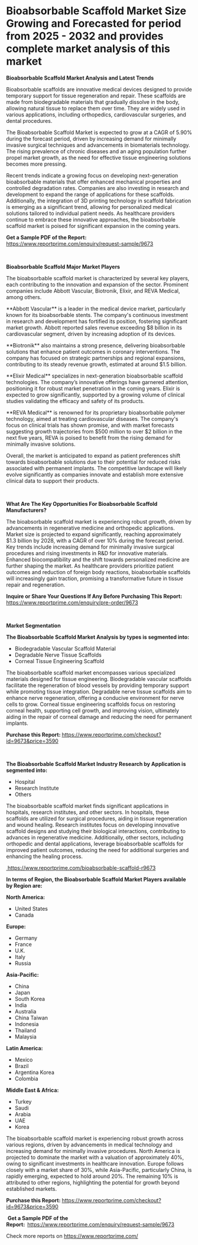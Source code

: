 <p><h1>Bioabsorbable Scaffold Market Size Growing and Forecasted for period from 2025 - 2032 and provides complete market analysis of this market</h1></p><p><strong>Bioabsorbable Scaffold Market Analysis and Latest Trends</strong></p>
<p><p>Bioabsorbable scaffolds are innovative medical devices designed to provide temporary support for tissue regeneration and repair. These scaffolds are made from biodegradable materials that gradually dissolve in the body, allowing natural tissue to replace them over time. They are widely used in various applications, including orthopedics, cardiovascular surgeries, and dental procedures.</p><p>The Bioabsorbable Scaffold Market is expected to grow at a CAGR of 5.90% during the forecast period, driven by increasing demand for minimally invasive surgical techniques and advancements in biomaterials technology. The rising prevalence of chronic diseases and an aging population further propel market growth, as the need for effective tissue engineering solutions becomes more pressing.</p><p>Recent trends indicate a growing focus on developing next-generation bioabsorbable materials that offer enhanced mechanical properties and controlled degradation rates. Companies are also investing in research and development to expand the range of applications for these scaffolds. Additionally, the integration of 3D printing technology in scaffold fabrication is emerging as a significant trend, allowing for personalized medical solutions tailored to individual patient needs. As healthcare providers continue to embrace these innovative approaches, the bioabsorbable scaffold market is poised for significant expansion in the coming years.</p></p>
<p><strong>Get a Sample PDF of the Report:&nbsp;</strong> <a href="https://www.reportprime.com/enquiry/request-sample/9673?utm_campaign=2646&utm_medium=2&utm_source=Github&utm_content=ia&utm_term=20032025&utm_id=bioabsorbable-scaffold">https://www.reportprime.com/enquiry/request-sample/9673</a></p>
<p>&nbsp;</p>
<p><strong>Bioabsorbable Scaffold Major Market Players</strong></p>
<p><p>The bioabsorbable scaffold market is characterized by several key players, each contributing to the innovation and expansion of the sector. Prominent companies include Abbott Vascular, Biotronik, Elixir, and REVA Medical, among others.</p><p>**Abbott Vascular** is a leader in the medical device market, particularly known for its bioabsorbable stents. The company's continuous investment in research and development has fortified its position, fostering significant market growth. Abbott reported sales revenue exceeding $8 billion in its cardiovascular segment, driven by increasing adoption of its devices.</p><p>**Biotronik** also maintains a strong presence, delivering bioabsorbable solutions that enhance patient outcomes in coronary interventions. The company has focused on strategic partnerships and regional expansions, contributing to its steady revenue growth, estimated at around $1.5 billion.</p><p>**Elixir Medical** specializes in next-generation bioabsorbable scaffold technologies. The company’s innovative offerings have garnered attention, positioning it for robust market penetration in the coming years. Elixir is expected to grow significantly, supported by a growing volume of clinical studies validating the efficacy and safety of its products.</p><p>**REVA Medical** is renowned for its proprietary bioabsorbable polymer technology, aimed at treating cardiovascular diseases. The company's focus on clinical trials has shown promise, and with market forecasts suggesting growth trajectories from $500 million to over $2 billion in the next five years, REVA is poised to benefit from the rising demand for minimally invasive solutions.</p><p>Overall, the market is anticipated to expand as patient preferences shift towards bioabsorbable solutions due to their potential for reduced risks associated with permanent implants. The competitive landscape will likely evolve significantly as companies innovate and establish more extensive clinical data to support their products.</p></p>
<p>&nbsp;</p>
<p><strong>What Are The Key Opportunities For Bioabsorbable Scaffold Manufacturers?</strong></p>
<p><p>The bioabsorbable scaffold market is experiencing robust growth, driven by advancements in regenerative medicine and orthopedic applications. Market size is projected to expand significantly, reaching approximately $1.3 billion by 2028, with a CAGR of over 10% during the forecast period. Key trends include increasing demand for minimally invasive surgical procedures and rising investments in R&D for innovative materials. Enhanced biocompatibility and the shift towards personalized medicine are further shaping the market. As healthcare providers prioritize patient outcomes and reduction of foreign body reactions, bioabsorbable scaffolds will increasingly gain traction, promising a transformative future in tissue repair and regeneration.</p></p>
<p><strong>Inquire or Share Your Questions If Any Before Purchasing This Report:</strong> <a href="https://www.reportprime.com/enquiry/pre-order/9673?utm_campaign=2646&utm_medium=2&utm_source=Github&utm_content=ia&utm_term=20032025&utm_id=bioabsorbable-scaffold">https://www.reportprime.com/enquiry/pre-order/9673</a></p>
<p>&nbsp;</p>
<p><strong>Market Segmentation</strong></p>
<p><strong>The Bioabsorbable Scaffold Market Analysis by types is segmented into:</strong></p>
<p><ul><li>Biodegradable Vascular Scaffold Material</li><li>Degradable Nerve Tissue Scaffolds</li><li>Corneal Tissue Engineering Scaffold</li></ul></p>
<p><p>The bioabsorbable scaffold market encompasses various specialized materials designed for tissue engineering. Biodegradable vascular scaffolds facilitate the regeneration of blood vessels by providing temporary support while promoting tissue integration. Degradable nerve tissue scaffolds aim to enhance nerve regeneration, offering a conducive environment for nerve cells to grow. Corneal tissue engineering scaffolds focus on restoring corneal health, supporting cell growth, and improving vision, ultimately aiding in the repair of corneal damage and reducing the need for permanent implants.</p></p>
<p><strong>Purchase this Report:&nbsp;</strong><a href="https://www.reportprime.com/checkout?id=9673&price=3590&utm_campaign=2646&utm_medium=2&utm_source=Github&utm_content=ia&utm_term=20032025&utm_id=bioabsorbable-scaffold">https://www.reportprime.com/checkout?id=9673&price=3590</a></p>
<p>&nbsp;</p>
<p><strong>The Bioabsorbable Scaffold Market Industry Research by Application is segmented into:</strong></p>
<p><ul><li>Hospital</li><li>Research Institute</li><li>Others</li></ul></p>
<p><p>The bioabsorbable scaffold market finds significant applications in hospitals, research institutes, and other sectors. In hospitals, these scaffolds are utilized for surgical procedures, aiding in tissue regeneration and wound healing. Research institutes focus on developing innovative scaffold designs and studying their biological interactions, contributing to advances in regenerative medicine. Additionally, other sectors, including orthopedic and dental applications, leverage bioabsorbable scaffolds for improved patient outcomes, reducing the need for additional surgeries and enhancing the healing process.</p></p>
<p><a href="https://www.reportprime.com/bioabsorbable-scaffold-r9673?utm_campaign=2646&utm_medium=2&utm_source=Github&utm_content=ia&utm_term=20032025&utm_id=bioabsorbable-scaffold">&nbsp;https://www.reportprime.com/bioabsorbable-scaffold-r9673</a></p>
<p><strong>In terms of Region, the Bioabsorbable Scaffold Market Players available by Region are:</strong></p>
<p>
    <p> <strong> North America: </strong>
        <ul>
            <li>United States</li>
            <li>Canada</li>
        </ul>
        </p> 
    <p> <strong> Europe: </strong>
        <ul>
            <li>Germany</li>
            <li>France</li>
            <li>U.K.</li>
            <li>Italy</li>
            <li>Russia</li>
        </ul>
        </p> 
    <p> <strong> Asia-Pacific: </strong>
        <ul>
            <li>China</li>
            <li>Japan</li>
            <li>South Korea</li>
            <li>India</li>
            <li>Australia</li>
            <li>China Taiwan</li>
            <li>Indonesia</li>
            <li>Thailand</li>
            <li>Malaysia</li>
        </ul>
        </p> 
    <p> <strong> Latin America: </strong>
        <ul>
            <li>Mexico</li>
            <li>Brazil</li>
            <li>Argentina Korea</li>
            <li>Colombia</li>
        </ul>
        </p> 
    <p> <strong> Middle East & Africa: </strong>
        <ul>
            <li>Turkey</li>
            <li>Saudi</li>
            <li>Arabia</li>
            <li>UAE</li>
            <li>Korea</li>
        </ul>
    </p>
    </p>
<p><p>The bioabsorbable scaffold market is experiencing robust growth across various regions, driven by advancements in medical technology and increasing demand for minimally invasive procedures. North America is projected to dominate the market with a valuation of approximately 40%, owing to significant investments in healthcare innovation. Europe follows closely with a market share of 30%, while Asia-Pacific, particularly China, is rapidly emerging, expected to hold around 20%. The remaining 10% is attributed to other regions, highlighting the potential for growth beyond established markets.</p></p>
<p><strong>Purchase this Report: </strong><a href="https://www.reportprime.com/checkout?id=9673&price=3590&utm_campaign=2646&utm_medium=2&utm_source=Github&utm_content=ia&utm_term=20032025&utm_id=bioabsorbable-scaffold">https://www.reportprime.com/checkout?id=9673&price=3590</a></p>
<p>&nbsp;<strong>Get a Sample PDF of the Report:&nbsp;&nbsp;</strong><a href="https://www.reportprime.com/enquiry/request-sample/9673?utm_campaign=2646&utm_medium=2&utm_source=Github&utm_content=ia&utm_term=20032025&utm_id=bioabsorbable-scaffold">https://www.reportprime.com/enquiry/request-sample/9673</a></p>
<p><strong></strong></p>
<p>Check more reports on <a href="https://www.reportprime.com/?utm_campaign=2646&utm_medium=2&utm_source=Github&utm_content=ia&utm_term=20032025&utm_id=bioabsorbable-scaffold">https://www.reportprime.com/</a></p>